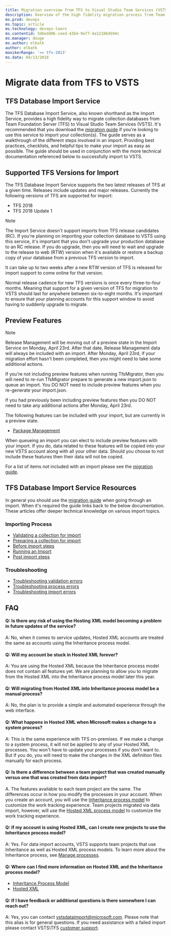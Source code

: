 ```yaml
---
title: Migration overview from TFS to Visual Studio Team Services (VSTS) | VSTS & TFS 
description: Overview of the high fidelity migration process from Team Foundation Server to Visual Studio Team Services (VSTS)
ms.prod: devops
ms.topic: article
ms.technology: devops-learn
ms.contentid: 3d6edd06-ceed-43b4-9e77-4a121864594c
ms.manager: douge
ms.author: elbatk
author: elbatk
monikerRange: '>= tfs-2013'
ms.date: 04/13/2018
---
```


# Migrate data from TFS to VSTS

## TFS Database Import Service
The TFS Database Import Service, also known shorthand as the Import Service, provides a high fidelity way to migrate collection databases from Team Foundation Server (TFS) to Visual Studio Team Services (VSTS). It's recommended that you download the [migration guide](https://aka.ms/TFSDataImport) if you're looking to use this service to import your collection(s). The guide serves as a walkthrough of the different steps involved in an import. Providing best practices, checklists, and helpful tips to make your import as easy as possible. The guide should be used in conjunction with the more technical documentation referenced below to successfully import to VSTS. 


## Supported TFS Versions for Import

The TFS Database Import Service supports the two latest releases of TFS at a given time. Releases include updates and major releases. Currently the following versions of TFS are supported for import:

* TFS 2018 
* TFS 2018 Update 1

> [!NOTE]
> The Import Service doesn't support imports from TFS release candidates (RC). If you're planning on importing your collection database to VSTS using this service, it's important that you don't upgrade your production database to an RC release. If you do upgrade, then you will need to wait and upgrade to the release to web (RTW) version when it's available or restore a backup copy of your database from a previous TFS version to import. 
>
> It can take up to two weeks after a new RTW version of TFS is released for import support to come online for that version.

Normal release cadence for new TFS versions is once every three-to-four months. Meaning that support for a given version of TFS for migration to VSTS should last for anywhere between six-to-eight months. It's important to ensure that your planning accounts for this support window to avoid having to suddenly upgrade to migrate. 

## Preview Features

> [!Note]
> Release Management will be moving out of a preview state in the Import Service on Monday, April 23rd. After that date, Release Management data will always be included with an import. After Monday, April 23rd, if your migration effort hasn’t been completed, then you might need to take some additional actions.
>
> If you’re not including preview features when running TfsMigrator, then you will need to re-run TfsMigrator prepare to generate a new import.json to queue an import. You DO NOT need to include preview features when you re-generate your import.json.  
>
> If you had previously been including preview features then you DO NOT need to take any additional actions after Monday, April 23rd. 


The following features can be included with your import, but are currently in a preview state. 

* [Package Management](https://www.visualstudio.com/team-services/package-management/)

When queueing an import you can elect to include preview features with your import. If you do, data related to these features will be copied into your new VSTS account along with all your other data. Should you choose to not include these features then their data will not be copied.

For a list of items not included with an import please see the [migration guide](https://aka.ms/TFSDataImport).

## TFS Database Import Service Resources

In general you should use the [migration guide](https://aka.ms/TFSDataImport) when going through an import. When it's required the guide links back to the below documentation. These articles offer deeper technical knowledge on various import topics. 

### Importing Process 
* [Validating a collection for import](.\migration-import.md#validating-a-collection)
* [Preparing a collection for import](.\migration-import.md#generating-import-files)
* [Before import steps](.\migration-import.md#getting-ready-to-import)
* [Running an Import](.\migration-import.md#running-an-import)
* [Post import steps](.\migration-post-import.md)

### Troubleshooting 
* [Troubleshooting validation errors](.\migration-troubleshooting.md)
* [Troubleshooting process errors](.\migration-processtemplates.md#dealing-with-process-errors)
* [Troubleshooting import errors](.\migration-troubleshooting.md#dealing-with-import-errors)


## FAQ

<!-- BEGINSECTION class="md-qanda" -->

#### Q: Is there any risk of using the Hosting XML model becoming a problem in future updates of the service?

A: No, when it comes to service updates, Hosted XML accounts are treated the same as accounts using the Inheritance process model.

#### Q: Will my account be stuck in Hosted XML forever?

A: You are using the Hosted XML because the Inheritance process model does not contain all features yet. We are planning to allow you to migrate from the Hosted XML into the Inheritance process model later this year.

#### Q: Will migrating from Hosted XML into Inheritance process model be a manual process?

A: No, the plan is to provide a simple and automated experience through the web interface.

#### Q: What happens in Hosted XML when Microsoft makes a change to a system process?

A: This is the same experience with TFS on-premises. If we make a change to a system process, it will not be applied to any of your Hosted XML processes. You won't have to update your processes if you don't want to. But if you do, you will need to make the changes in the XML definition files manually for each process. 

#### Q: Is there a difference between a team project that was created manually versus one that was created from data import?

A. The features available to each team project are the same. The differences occur in how you modify the processes in your account. When you create an account, you will use the [Inheritance process model](../settings/work/manage-process.md?toc=/vsts/settings/toc.json&bc=/vsts/settings/breadcrumb/toc.json) to customize the work tracking experience. Team projects migrated via data import, however, will use the [Hosted XML process model](../work/customize/import-process/import-process.md?toc=/vsts/work/customize/toc.json&bc=/vsts/work/customize/breadcrumb/toc.json) to customize the work tracking experience.

#### Q: If my account is using Hosted XML, can I create new projects to use the Inheritance process model?

A: Yes. For data import accounts, VSTS supports team projects that use  Inheritance as well as  Hosted XML process models. To learn more about the Inheritance process, see [Manage processes](../settings/work/manage-process.md?toc=/vsts/settings/toc.json&bc=/vsts/settings/breadcrumb/toc.json).  

#### Q: Where can I find more information on Hosted XML and the Inheritance process model?

* [Inheritance Process Model](../settings/work/manage-process.md?toc=/vsts/settings/toc.json&bc=/vsts/settings/breadcrumb/toc.json)
* [Hosted XML](../work/customize/import-process/import-process.md?toc=/vsts/work/customize/toc.json&bc=/vsts/work/customize/breadcrumb/toc.json)


#### Q: If I have feedback or additional questions is there somewhere I can reach out?

A: Yes, you can contact [vstsdataimport@microsoft.com](mailto:vstsdataimport@microsoft.com). Please note that this alias is for general questions. If you need assistance with a failed import please contact VSTS\TFS [customer support](https://aka.ms/vstscustomersupport). 

<!-- ENDSECTION --> 

 

